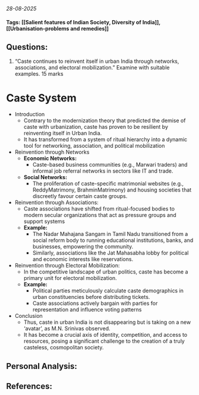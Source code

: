 *28-08-2025*
#### Tags: [[Salient features of Indian Society, Diversity of India]], [[Urbanisation-problems and remedies]]


## Questions:

1. “Caste continues to reinvent itself in urban India through networks, associations, and electoral mobilization.” Examine with suitable examples. 15 marks

# Caste System

- Introduction
	- Contrary to the modernization theory that predicted the demise of caste with urbanization, caste has proven to be resilient by reinventing itself in Urban India. 
	- It has transformed from a system of ritual hierarchy into a dynamic tool for networking, association, and political mobilization
- Reinvention through Networks
	- **Economic Networks:** 
		- Caste-based business communities (e.g., Marwari traders) and informal job referral networks in sectors like IT and trade.
	- **Social Networks:** 
		- The proliferation of caste-specific matrimonial websites (e.g., ReddyMatrimony, BrahminMatrimony) and housing societies that discreetly favour certain caste groups.
- Reinvention through Associations:
	- Caste associations have shifted from ritual-focused bodies to modern secular organizations that act as pressure groups and support systems
	- **Example:** 
		- The Nadar Mahajana Sangam in Tamil Nadu transitioned from a social reform body to running educational institutions, banks, and businesses, empowering the community. 
		- Similarly, associations like the Jat Mahasabha lobby for political and economic interests like reservations.
- Reinvention through Electoral Mobilization:
	- In the competitive landscape of urban politics, caste has become a primary unit for electoral mobilization.
	- **Example:** 
		- Political parties meticulously calculate caste demographics in urban constituencies before distributing tickets. 
		- Caste associations actively bargain with parties for representation and influence voting patterns
- Conclusion
	- Thus, caste in urban India is not disappearing but is taking on a new ‘avatar’, as M.N. Srinivas observed. 
	- It has become a crucial axis of identity, competition, and access to resources, posing a significant challenge to the creation of a truly casteless, cosmopolitan society.




## Personal Analysis:


## References: